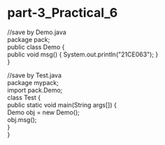 # part-3_Practical_6

//save by Demo.java  
package pack;  
public class Demo {  
    public void msg() {
        System.out.println("21CE063");
    }  
}  

//save by Test.java  
package mypack;  
import pack.Demo;  
class Test {  
    public static void main(String args[]) {  
        Demo obj = new Demo();  
        obj.msg();  
    }  
}
